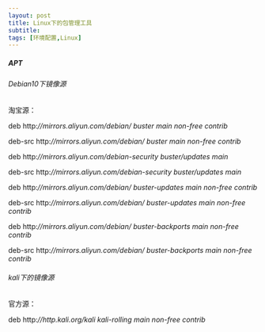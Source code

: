 ```yaml
---
layout: post
title: Linux下的包管理工具
subtitle: 
tags: [环境配置,Linux]
---
```


##### APT

###### Debian10下镜像源

淘宝源：

deb http:*//mirrors.aliyun.com/debian/ buster main non-free contrib* 

deb-src http:*//mirrors.aliyun.com/debian/ buster main non-free contrib* 

deb http:*//mirrors.aliyun.com/debian-security buster/updates main* 

deb-src http:*//mirrors.aliyun.com/debian-security buster/updates main* 

deb http:*//mirrors.aliyun.com/debian/ buster-updates main non-free contrib* 

deb-src http:*//mirrors.aliyun.com/debian/ buster-updates main non-free contrib* 

deb http:*//mirrors.aliyun.com/debian/ buster-backports main non-free contrib* 

deb-src http:*//mirrors.aliyun.com/debian/ buster-backports main non-free contrib*

###### kali下的镜像源

官方源：

deb http:*//http.kali.org/kali kali-rolling main non-free contrib*






